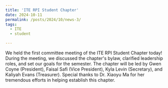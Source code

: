 ```yaml
---
title: 'ITE RPI Student Chapter'
date: 2024-10-11
permalink: /posts/2024/10/news-3/
tags:
  - ITE
  - student

---
```


We held the first committee meeting of the ITE RPI Student Chapter today! During the meeting, we discussed the chapter's bylaw, clarified leadership roles, and set our goals for the semester. The chapter will be led by Gwen Coyne (President), Faisal Safi (Vice President), Kyla Levin (Secretary), and Kaliyah Evans (Treasurer). Special thanks to Dr. Xiaoyu Ma for her tremendous efforts in helping establish this chapter.


